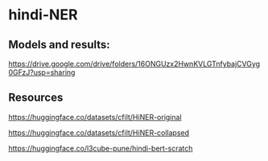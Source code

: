 # hindi-NER

## Models and results: 

https://drive.google.com/drive/folders/16ONGUzx2HwnKVLGTnfybajCVGyg0GFzJ?usp=sharing 

## Resources

https://huggingface.co/datasets/cfilt/HiNER-original

https://huggingface.co/datasets/cfilt/HiNER-collapsed

https://huggingface.co/l3cube-pune/hindi-bert-scratch

